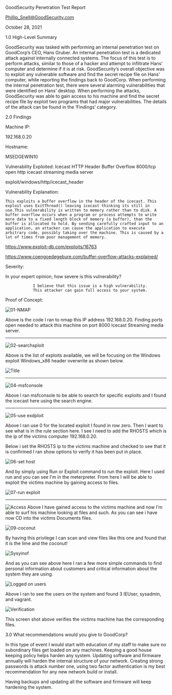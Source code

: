 
GoodSecurity Penetration Test Report 

Phillip_Snell@GoodSecurity.com

October 28, 2021

1.0	High-Level Summary

GoodSecurity was tasked with performing an internal penetration test on GoodCorp’s CEO, Hans Gruber. An internal penetration test is a dedicated attack against internally connected systems. The focus of this test is to perform attacks, similar to those of a hacker and attempt to infiltrate Hans’ computer and determine if it is at risk. GoodSecurity’s overall objective was to exploit any vulnerable software and find the secret recipe file on Hans’ computer, while reporting the findings back to GoodCorp.
When performing the internal penetration test, there were several alarming vulnerabilities that were
identified on Hans’ desktop. When performing the attacks, GoodSecurity was able to gain access to his machine and find the secret recipe file by exploit two programs that had major vulnerabilities. The details of the attack can be found in the ‘Findings’ category.

2.0	Findings

Machine IP:

192.168.0.20

Hostname:

MSEDGEWIN10

Vulnerability Exploited: Icecast HTTP Header Buffer Overflow
                         8000/tcp open http icecast streaming media server

exploit/windows/http/icecast_header

Vulnerability Explanation:
    
`This exploits a buffer overflow in the header of the icecast. This exploit uses ExitThread() leaving icecast thinking its still in use.This vulnerability is written to memory rather than to disk. A buffer overflow occurs when a program or process attempts to write more data to a fixed length block of memory (a buffer), than the buffer is allocated to hold. By sending carefully crafted input to an application, an attacker can cause the application to execute arbitrary code, possibly taking over the machine. This is caused by a lot of times from poor management of memory.`

https://www.exploit-db.com/exploits/16763

https://www.coengoedegebure.com/buffer-overflow-attacks-explained/ 

Severity:

In your expert opinion, how severe is this vulnerability?

                I believe that this issue is a high vulnerability. 
                This attacker can gain full access to your system.


Proof of Concept:


![01-NMAP](IMAGE/01-nmap.png)

Above is the code I ran to nmap this IP address 192.168.0.20. Finding ports open needed to attack this machine on port 8000 Icecast Streaming media server.

***********

![02-searchsploit](IMAGE/02-searchsploit.png)

Above is the list of exploits available, we will be focusing on the Windows exploit Windows_x86 header overwrite as shown below.

![Title](IMAGE/03-title.png)

******

![04-msfconsole](IMAGE/04-msfconsole.png)

Above I ran msfconsole to be able to search for specific exploits and I found the icecast here using the search engine. 

*******

![05-use exdploit](IMAGE/05-use.png)

Above I ran use 0 for the located exploit I found in row zero. Then I want to see what is in the rule section here. I see I need to add the RHOSTS which is the ip of the victims computer 192.168.0.20.

Below i set the RHOSTS ip to the victims machine and checked to see that it is confirmed I ran show options to verify it has been put in place.

![06-set host](IMAGE/06-setrhost.png)

And by simply using Run or Exploit command to run the exploit. Here I used run and you can see I'm in the meterpreter. From here I will be able to exploit the victims machine by gaining access to files. 


![07-run exploit](IMAGE/07-runexploit.png)

******

![Access](IMAGE/08-access.png)
Above I have gained access to the victims machine and now I'm able to surf his machine looking at files and such. As you can see i have now CD into the victims Documents files.

![09-coconut](IMAGE/09-coconut.png)

By having this privilege I can scan and view files like this one and found that it is the lime and the coconut!

![Sysyinof](IMAGE/10-sysinfo.png)

And as you can see above here I ran a few more simple commands to find personal information about customers and critical information about the system they are using. 

![Logged on users](IMAGE/11-loggon.png)

Above I ran to see the users on the system and found 3 IEUser, sysadmin, and vagrant.

![Verification](IMAGE/12-verification.png)

This screen shot above verifies the victims machine has the corresponding files. 

3.0	What recommendations would you give to GoodCorp?

In this type of event I would start with education of my staff to make sure no subordinary files get loaded on any machines. Keeping a good house keeping policy helps harden any system. Updating software and firmware annually will harden the internal structure of your network. Creating strong passwords is attack number one, using two factor authentication is my best recommendation for any new network build or install. 


Having backups and updating all the software and firmware will keep hardening the system. 








